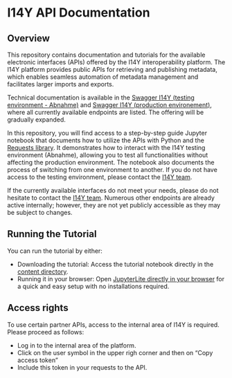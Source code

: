 # I14Y API Documentation
## Overview
This repository contains documentation and tutorials for the available electronic interfaces (APIs) offered by the I14Y interoperability platform. 
The I14Y platform provides public APIs for retrieving and publishing metadata, which enables seamless automation of metadata management and facilitates larger imports and exports.

Technical documentation is available in the [Swagger I14Y (testing environment - Abnahme)](https://iop-partner-a.app.cfap02.atlantica.admin.ch/api/index.html) and [Swagger I14Y (production environement)](https://iop-partner.app.cfap02.atlantica.admin.ch/api/index.html), where all currently available endpoints are listed. The offering will be gradually expanded.

In this repository, you will find access to a step-by-step guide Jupyter notebook that documents how to utilize the APIs with Python and the [Requests library](https://requests.readthedocs.io/en/latest/user/quickstart/). It demonstrates how to interact with the I14Y testing environment (Abnahme), allowing you to test all functionalities without affecting the production environment. The notebook also documents the process of switching from one environment to another. If you do not have access to the testing environment, please contact the [I14Y team](mailto:i14y@bfs.admin.ch).

If the currently available interfaces do not meet your needs, please do not hesitate to contact the [I14Y team](mailto:i14y@bfs.admin.ch). Numerous other endpoints are already active internally; however, they are not yet publicly accessible as they may be subject to changes.

## Running the Tutorial
You can run the tutorial by either:

- Downloading the tutorial: Access the tutorial notebook directly in the [content directory](https://github.com/I14Y-ch/tutorials/tree/main/content).
- Running it in your browser: Open [JupyterLite directly in your browser](https://i14y-ch.github.io/tutorials/lab/index.html) for a quick and easy setup with no installations required.

## Access rights 
To use certain partner APIs, access to the internal area of I14Y is required. Please proceed as follows: 

- Log in to the internal area of the platform.
- Click on the user symbol in the upper righ corner and then on “Copy access token”
- Include this token in your requests to the API. 
